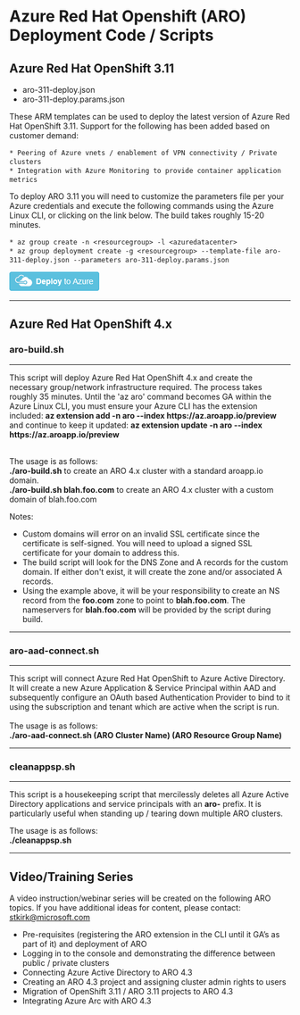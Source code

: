 # Azure Red Hat Openshift (ARO) Deployment Code / Scripts

## Azure Red Hat OpenShift 3.11

* aro-311-deploy.json
* aro-311-deploy.params.json

These ARM templates can be used to deploy the latest version of Azure Red Hat OpenShift 3.11. Support for the following has been added based on customer demand:
```
* Peering of Azure vnets / enablement of VPN connectivity / Private clusters
* Integration with Azure Monitoring to provide container application metrics
```
To deploy ARO 3.11 you will need to customize the parameters file per your Azure credentials and execute the following commands using the Azure Linux CLI, or clicking on the link below. The build takes roughly 15-20 minutes.
```
* az group create -n <resourcegroup> -l <azuredatacenter>
* az group deployment create -g <resourcegroup> --template-file aro-311-deploy.json --parameters aro-311-deploy.params.json
```

<a href="https://portal.azure.com/#create/Microsoft.Template/uri/https%3A%2F%2Fraw.githubusercontent.com%2Fjmo808%2farm-aro43%2fmasteru%2Fazuredeploy.json" target="_blank">
<img src="https://raw.githubusercontent.com/Azure/azure-quickstart-templates/master/1-CONTRIBUTION-GUIDE/images/deploytoazure.png"/>
</a>

<hr>

## Azure Red Hat OpenShift 4.x

<h3>aro-build.sh</h3>
<hr>
This script will deploy Azure Red Hat OpenShift 4.x and create the necessary group/network infrastructure required. The process takes roughly 35 minutes. Until the 'az aro' command becomes GA within the Azure Linux CLI, you must ensure your Azure CLI has the extension included: <strong>az extension add -n aro --index https://az.aroapp.io/preview</strong> and continue to keep it updated: <strong>az extension update -n aro --index https://az.aroapp.io/preview</strong>
<br><br>

The usage is as follows:<br>
**./aro-build.sh** to create an ARO 4.x cluster with a standard aroapp.io domain.<br>
**./aro-build.sh blah.foo.com** to create an ARO 4.x cluster with a custom domain of blah.foo.com

Notes:
* Custom domains will error on an invalid SSL certificate since the certificate is self-signed. You will need to upload a signed SSL certificate for your domain to address this.
* The build script will look for the DNS Zone and A records for the custom domain. If either don't exist, it will create the zone and/or associated A records.
* Using the example above, it will be your responsibility to create an NS record from the **foo.com** zone to point to **blah.foo.com**. The nameservers for **blah.foo.com** will be provided by the script during build.
<hr>
<h3> aro-aad-connect.sh</h3>
<hr>
This script will connect Azure Red Hat OpenShift to Azure Active Directory. It will create a new Azure Application & Service Principal within AAD and subsequently configure an OAuth based Authentication Provider to bind to it using the subscription and tenant which are active when the script is run.
<br><br>
The usage is as follows:<br>
<strong>./aro-aad-connect.sh (ARO Cluster Name) (ARO Resource Group Name)</strong><br>
<hr>
<h3>cleanappsp.sh</h3>
<hr>

This script is a housekeeping script that mercilessly deletes all Azure Active Directory applications and service principals with an <strong>aro-</strong> prefix. It is particularly useful when standing up / tearing down multiple ARO clusters.

The usage is as follows:<br>
<strong>./cleanappsp.sh</strong>

<hr>

## Video/Training Series
A video instruction/webinar series will be created on the following ARO topics. If you have additional ideas for content, please contact: stkirk@microsoft.com

* Pre-requisites (registering the ARO extension in the CLI until it GA’s as part of it) and deployment of ARO
* Logging in to the console and demonstrating the difference between public / private clusters
* Connecting Azure Active Directory to ARO 4.3
* Creating an ARO 4.3 project and assigning cluster admin rights to users
* Migration of OpenShift 3.11 / ARO 3.11 projects to ARO 4.3
* Integrating Azure Arc with ARO 4.3


